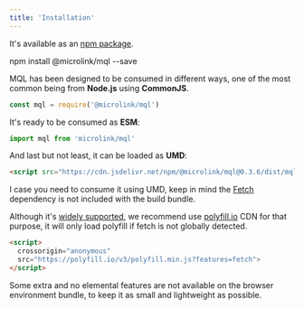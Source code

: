 ```yaml
---
title: 'Installation'
---
```


It's available as an [npm package](https://www.npmjs.com/package/@microlink/react).

<Terminal>npm install @microlink/mql --save</Terminal>

MQL has been designed to be consumed in different ways, one of the most common being from **Node.js** using **CommonJS**.

```js
const mql = require('@microlink/mql')
```

It's ready to be consumed as **ESM**:

```js
import mql from 'microlink/mql'
```

And last but not least, it can be loaded as **UMD**:

```html
<script src="https://cdn.jsdelivr.net/npm/@microlink/mql@0.3.6/dist/mql.min.js"></script>
```

I case you need to consume it using UMD, keep in mind the [Fetch](https://developer.mozilla.org/en-US/docs/Web/API/Fetch_API) dependency is not included with the build bundle.

Although it's [widely supported](https://caniuse.com/#feat=fetch), we recommend use [polyfill.io](https://polyfill.io/v3/) CDN for that purpose, it will only load polyfill if fetch is not globally detected.

```html
<script>
  crossorigin="anonymous"
  src="https://polyfill.io/v3/polyfill.min.js?features=fetch">
</script>
```

Some extra and no elemental features are not available on the browser environment bundle, to keep it as small and lightweight as possible.
